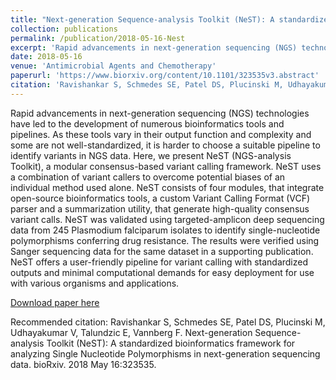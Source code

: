 ```yaml
---
title: "Next-generation Sequence-analysis Toolkit (NeST): A standardized bioinformatics framework for analyzing Single Nucleotide Polymorphisms in next-generation sequencing data"
collection: publications
permalink: /publication/2018-05-16-Nest
excerpt: 'Rapid advancements in next-generation sequencing (NGS) technologies have led to the development of numerous bioinformatics tools and pipelines. As these tools vary in their output function and complexity and some are not well-standardized, it is harder to choose a suitable pipeline to identify variants in NGS data. Here, we present NeST (NGS-analysis Toolkit), a modular consensus-based variant calling framework. NeST uses a combination of variant callers to overcome potential biases of an individual method used alone. NeST consists of four modules, that integrate open-source bioinformatics tools, a custom Variant Calling Format (VCF) parser and a summarization utility, that generate high-quality consensus variant calls. NeST was validated using targeted-amplicon deep sequencing data from 245 Plasmodium falciparum isolates to identify single-nucleotide polymorphisms conferring drug resistance. The results were verified using Sanger sequencing data for the same dataset in a supporting publication. NeST offers a user-friendly pipeline for variant calling with standardized outputs and minimal computational demands for easy deployment for use with various organisms and applications.'
date: 2018-05-16
venue: 'Antimicrobial Agents and Chemotherapy'
paperurl: 'https://www.biorxiv.org/content/10.1101/323535v3.abstract'
citation: 'Ravishankar S, Schmedes SE, Patel DS, Plucinski M, Udhayakumar V, Talundzic E, Vannberg F. Next-generation Sequence-analysis Toolkit (NeST): A standardized bioinformatics framework for analyzing Single Nucleotide Polymorphisms in next-generation sequencing data. bioRxiv. 2018 May 16:323535.'
---
```

Rapid advancements in next-generation sequencing (NGS) technologies have led to the development of numerous bioinformatics tools and pipelines. As these tools vary in their output function and complexity and some are not well-standardized, it is harder to choose a suitable pipeline to identify variants in NGS data. Here, we present NeST (NGS-analysis Toolkit), a modular consensus-based variant calling framework. NeST uses a combination of variant callers to overcome potential biases of an individual method used alone. NeST consists of four modules, that integrate open-source bioinformatics tools, a custom Variant Calling Format (VCF) parser and a summarization utility, that generate high-quality consensus variant calls. NeST was validated using targeted-amplicon deep sequencing data from 245 Plasmodium falciparum isolates to identify single-nucleotide polymorphisms conferring drug resistance. The results were verified using Sanger sequencing data for the same dataset in a supporting publication. NeST offers a user-friendly pipeline for variant calling with standardized outputs and minimal computational demands for easy deployment for use with various organisms and applications.

[Download paper here](https://www.biorxiv.org/content/10.1101/323535v3.abstract)

Recommended citation: Ravishankar S, Schmedes SE, Patel DS, Plucinski M, Udhayakumar V, Talundzic E, Vannberg F. Next-generation Sequence-analysis Toolkit (NeST): A standardized bioinformatics framework for analyzing Single Nucleotide Polymorphisms in next-generation sequencing data. bioRxiv. 2018 May 16:323535.
